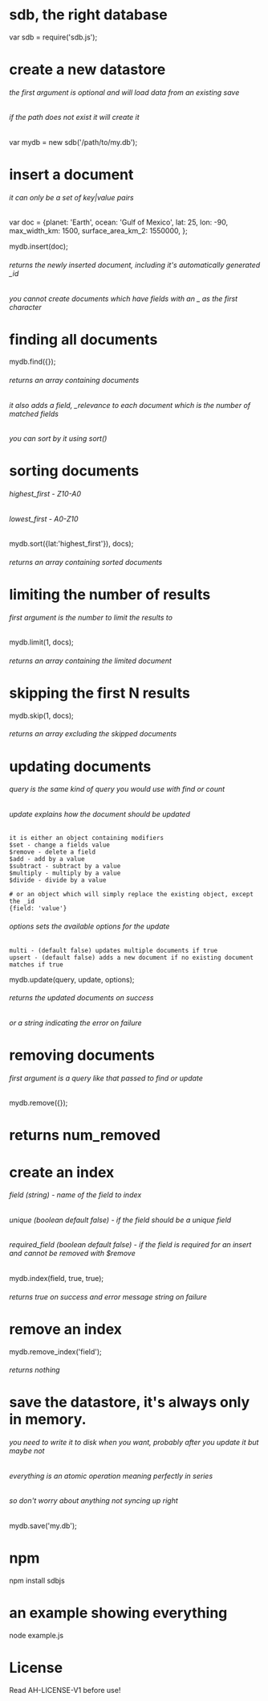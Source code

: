 # sdb, the right database
var sdb = require('sdb.js');

# create a new datastore
###### the first argument is optional and will load data from an existing save
###### if the path does not exist it will create it
var mydb = new sdb('/path/to/my.db');

# insert a document
###### it can only be a set of key|value pairs
var doc = {planet: 'Earth',
	ocean: 'Gulf of Mexico',
	lat: 25,
	lon: -90,
	max_width_km: 1500,
	surface_area_km_2: 1550000,
};

mydb.insert(doc);
###### returns the newly inserted document, including it's automatically generated _id
###### you cannot create documents which have fields with an _ as the first character

# finding all documents
mydb.find({});
###### returns an array containing documents
###### it also adds a field, _relevance to each document which is the number of matched fields
###### you can sort by it using sort()

# sorting documents
###### highest_first - Z10-A0
###### lowest_first - A0-Z10
mydb.sort({lat:'highest_first'}), docs);
###### returns an array containing sorted documents

# limiting the number of results
###### first argument is the number to limit the results to
mydb.limit(1, docs);
###### returns an array containing the limited document

# skipping the first N results
mydb.skip(1, docs);
###### returns an array excluding the skipped documents

# updating documents
###### query is the same kind of query you would use with find or count

###### update explains how the document should be updated
	it is either an object containing modifiers
	$set - change a fields value
	$remove - delete a field
	$add - add by a value
	$subtract - subtract by a value
	$multiply - multiply by a value
	$divide - divide by a value

	# or an object which will simply replace the existing object, except the _id
	{field: 'value'}

###### options sets the available options for the update
	multi - (default false) updates multiple documents if true
	upsert - (default false) adds a new document if no existing document matches if true
mydb.update(query, update, options);
###### returns the updated documents on success
###### or a string indicating the error on failure

# removing documents
###### first argument is a query like that passed to find or update
mydb.remove({});
# returns num_removed

# create an index
###### field (string) - name of the field to index
###### unique (boolean default false) - if the field should be a unique field
###### required_field (boolean default false) - if the field is required for an insert and cannot be removed with $remove
mydb.index(field, true, true);
###### returns true on success and error message string on failure

# remove an index
mydb.remove_index('field');
###### returns nothing

# save the datastore, it's always only in memory.
###### you need to write it to disk when you want, probably after you update it but maybe not
###### everything is an atomic operation meaning perfectly in series
###### so don't worry about anything not syncing up right
mydb.save('my.db');

# npm
npm install sdbjs

# an example showing everything
node example.js

# License
Read AH-LICENSE-V1 before use!
